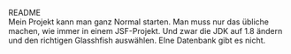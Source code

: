 README <br>
Mein Projekt kann man ganz Normal starten. Man muss nur das übliche machen, wie immer in einem JSF-Projekt. Und zwar die JDK auf 1.8 ändern und den richtigen Glasshfish auswählen. EIne Datenbank gibt es nicht. 
